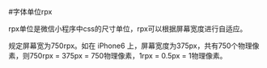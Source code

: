 #字体单位rpx

rpx单位是微信小程序中css的尺寸单位，rpx可以根据屏幕宽度进行自适应。

规定屏幕宽为750rpx。如在 iPhone6 上，屏幕宽度为375px，共有750个物理像素，则750rpx = 375px = 750物理像素，1rpx = 0.5px = 1物理像素。
